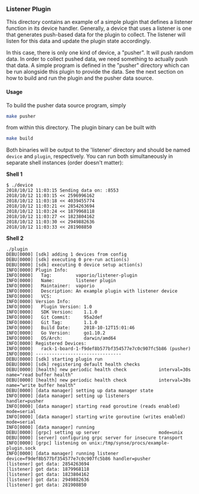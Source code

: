 ### Listener Plugin

This directory contains an example of a simple plugin that defines a listener
function in its device handler. Generally, a device that uses a listener is one
that generates push-based data for the plugin to collect. The listener will
listen for this data and update the plugin state accordingly.

In this case, there is only one kind of device, a "pusher". It will push random
data. In order to collect pushed data, we need something to actually push that
data. A simple program is defined in the "pusher" directory which can be run
alongside this plugin to provide the data. See the next section on how to build
and run the plugin and the pusher data source.
 
#### Usage

To build the pusher data source program, simply
```bash
make pusher
```
from within this directory. The plugin binary can be built with
```bash
make build
```

Both binaries will be output to the 'listener' directory and should
be named `device` and `plugin`, respectively. You can run both simultaneously
in separate shell instances (order doesn't matter):

**Shell 1**
```console
$ ./device 
2018/10/12 11:03:15 Sending data on: :8553
2018/10/12 11:03:15 << 2596996162
2018/10/12 11:03:18 << 4039455774
2018/10/12 11:03:21 << 2854263694
2018/10/12 11:03:24 << 1879968118
2018/10/12 11:03:27 << 1823804162
2018/10/12 11:03:30 << 2949882636
2018/10/12 11:03:33 << 281908850
```

**Shell 2**
```console
./plugin 
DEBU[0000] [sdk] adding 1 devices from config           
DEBU[0000] [sdk] executing 0 pre-run action(s)          
DEBU[0000] [sdk] executing 0 device setup action(s)     
INFO[0000] Plugin Info:                                 
INFO[0000]   Tag:         vaporio/listener-plugin       
INFO[0000]   Name:        listener plugin               
INFO[0000]   Maintainer:  vaporio                       
INFO[0000]   Description: An example plugin with listener device 
INFO[0000]   VCS:                                       
INFO[0000] Version Info:                                
INFO[0000]   Plugin Version: 1.0                        
INFO[0000]   SDK Version:    1.1.0                      
INFO[0000]   Git Commit:     95a2def                    
INFO[0000]   Git Tag:        1.1.0                      
INFO[0000]   Build Date:     2018-10-12T15:01:46        
INFO[0000]   Go Version:     go1.10.2                   
INFO[0000]   OS/Arch:        darwin/amd64               
INFO[0000] Registered Devices:                          
INFO[0000]   rack-1-board-1-f9def8b577bf354577e7c0c907fc5b86 (pusher) 
INFO[0000] --------------------------------             
DEBU[0000] [sdk] starting plugin run                    
DEBU[0000] [sdk] registering default health checks      
DEBU[0000] [health] new periodic health check            interval=30s name="read buffer health"
DEBU[0000] [health] new periodic health check            interval=30s name="write buffer health"
DEBU[0000] [data manager] setting up data manager state 
INFO[0000] [data manager] setting up listeners           handler=pusher
INFO[0000] [data manager] starting read goroutine (reads enabled)  mode=serial
INFO[0000] [data manager] starting write goroutine (writes enabled)  mode=serial
INFO[0000] [data manager] running                       
DEBU[0000] [grpc] setting up server                      mode=unix
DEBU[0000] [server] configuring grpc server for insecure transport 
INFO[0000] [grpc] listening on unix:/tmp/synse/procs/example-plugin.sock 
INFO[0000] [data manager] running listener               device=f9def8b577bf354577e7c0c907fc5b86 handler=pusher
[listener] got data: 2854263694
[listener] got data: 1879968118
[listener] got data: 1823804162
[listener] got data: 2949882636
[listener] got data: 281908850
```

